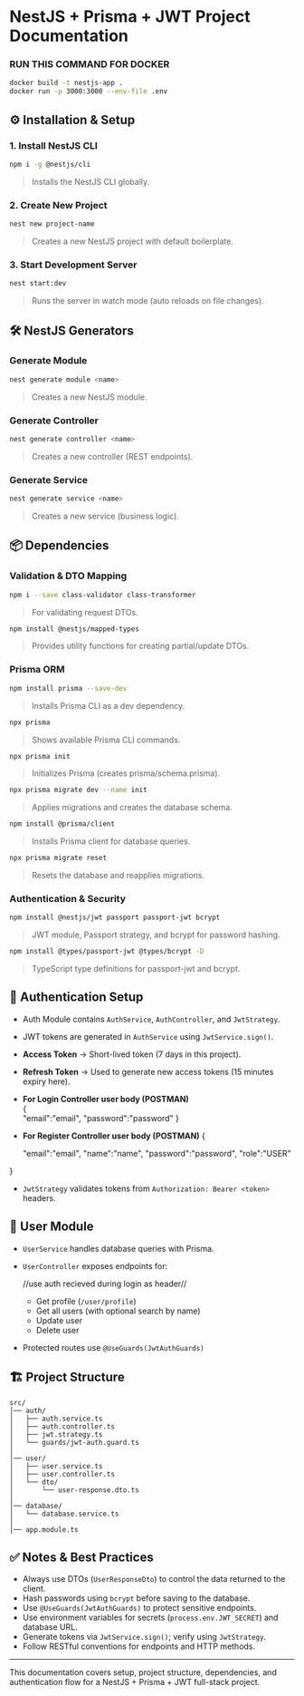 # NestJS + Prisma + JWT Project Documentation

### RUN THIS COMMAND FOR DOCKER  

```bash
docker build -t nestjs-app .
docker run -p 3000:3000 --env-file .env
```



## ⚙️ Installation & Setup

### 1. Install NestJS CLI

```bash
npm i -g @nestjs/cli
```

> Installs the NestJS CLI globally.

### 2. Create New Project

```bash
nest new project-name
```

> Creates a new NestJS project with default boilerplate.

### 3. Start Development Server

```bash
nest start:dev
```

> Runs the server in watch mode (auto reloads on file changes).

## 🛠 NestJS Generators

### Generate Module

```bash
nest generate module <name>
```

> Creates a new NestJS module.

### Generate Controller

```bash
nest generate controller <name>
```

> Creates a new controller (REST endpoints).

### Generate Service

```bash
nest generate service <name>
```

> Creates a new service (business logic).

## 📦 Dependencies

### Validation & DTO Mapping

```bash
npm i --save class-validator class-transformer
```

> For validating request DTOs.

```bash
npm install @nestjs/mapped-types
```

> Provides utility functions for creating partial/update DTOs.

### Prisma ORM

```bash
npm install prisma --save-dev
```

> Installs Prisma CLI as a dev dependency.

```bash
npx prisma
```

> Shows available Prisma CLI commands.

```bash
npx prisma init
```

> Initializes Prisma (creates prisma/schema.prisma).

```bash
npx prisma migrate dev --name init
```

> Applies migrations and creates the database schema.

```bash
npm install @prisma/client
```

> Installs Prisma client for database queries.

```bash
npx prisma migrate reset
```

> Resets the database and reapplies migrations.

### Authentication & Security

```bash
npm install @nestjs/jwt passport passport-jwt bcrypt
```

> JWT module, Passport strategy, and bcrypt for password hashing.

```bash
npm install @types/passport-jwt @types/bcrypt -D
```

> TypeScript type definitions for passport-jwt and bcrypt.

## 🔑 Authentication Setup

* Auth Module contains `AuthService`, `AuthController`, and `JwtStrategy`.
* JWT tokens are generated in `AuthService` using `JwtService.sign()`.
* **Access Token** → Short-lived token (7 days in this project).
* **Refresh Token** → Used to generate new access tokens (15 minutes expiry here).

* **For Login Controller user body (POSTMAN)**  
{   
    "email":"email",
    "password":"password"
}

* **For Register Controller user body (POSTMAN)**
{   
    
    "email":"email",
    "name":"name",
    "password":"password",
    "role":"USER"

}

* `JwtStrategy` validates tokens from `Authorization: Bearer <token>` headers.

## 👥 User Module

* `UserService` handles database queries with Prisma.
* `UserController` exposes endpoints for:

   //use auth recieved during login as header//

  * Get profile (`/user/profile`)  
  * Get all users (with optional search by name)
  * Update user
  * Delete user
* Protected routes use `@UseGuards(JwtAuthGuards)`

## 🏗 Project Structure

```
src/
│── auth/
│   ├── auth.service.ts
│   ├── auth.controller.ts
│   ├── jwt.strategy.ts
│   └── guards/jwt-auth.guard.ts
│
│── user/
│   ├── user.service.ts
│   ├── user.controller.ts
│   └── dto/
│       └── user-response.dto.ts
│
│── database/
│   └── database.service.ts
│
│── app.module.ts
```

## ✅ Notes & Best Practices

* Always use DTOs (`UserResponseDto`) to control the data returned to the client.
* Hash passwords using `bcrypt` before saving to the database.
* Use `@UseGuards(JwtAuthGuards)` to protect sensitive endpoints.
* Use environment variables for secrets (`process.env.JWT_SECRET`) and database URL.
* Generate tokens via `JwtService.sign()`; verify using `JwtStrategy`.
* Follow RESTful conventions for endpoints and HTTP methods.

---

This documentation covers setup, project structure, dependencies, and authentication flow for a NestJS + Prisma + JWT full-stack project.
